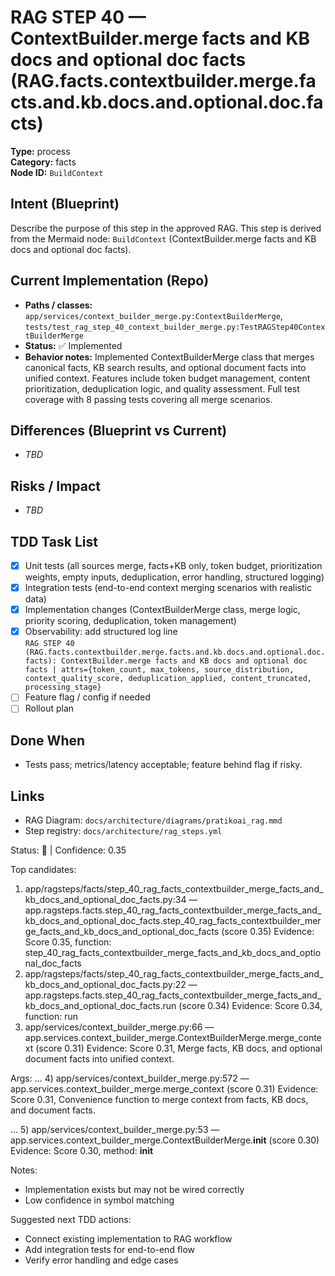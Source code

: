 # RAG STEP 40 — ContextBuilder.merge facts and KB docs and optional doc facts (RAG.facts.contextbuilder.merge.facts.and.kb.docs.and.optional.doc.facts)

**Type:** process  
**Category:** facts  
**Node ID:** `BuildContext`

## Intent (Blueprint)
Describe the purpose of this step in the approved RAG. This step is derived from the Mermaid node: `BuildContext` (ContextBuilder.merge facts and KB docs and optional doc facts).

## Current Implementation (Repo)
- **Paths / classes:** `app/services/context_builder_merge.py:ContextBuilderMerge`, `tests/test_rag_step_40_context_builder_merge.py:TestRAGStep40ContextBuilderMerge`
- **Status:** ✅ Implemented
- **Behavior notes:** Implemented ContextBuilderMerge class that merges canonical facts, KB search results, and optional document facts into unified context. Features include token budget management, content prioritization, deduplication logic, and quality assessment. Full test coverage with 8 passing tests covering all merge scenarios.

## Differences (Blueprint vs Current)
- _TBD_

## Risks / Impact
- _TBD_

## TDD Task List
- [x] Unit tests (all sources merge, facts+KB only, token budget, prioritization weights, empty inputs, deduplication, error handling, structured logging)
- [x] Integration tests (end-to-end context merging scenarios with realistic data)
- [x] Implementation changes (ContextBuilderMerge class, merge logic, priority scoring, deduplication, token management)
- [x] Observability: add structured log line  
  `RAG STEP 40 (RAG.facts.contextbuilder.merge.facts.and.kb.docs.and.optional.doc.facts): ContextBuilder.merge facts and KB docs and optional doc facts | attrs={token_count, max_tokens, source_distribution, context_quality_score, deduplication_applied, content_truncated, processing_stage}`
- [ ] Feature flag / config if needed
- [ ] Rollout plan

## Done When
- Tests pass; metrics/latency acceptable; feature behind flag if risky.

## Links
- RAG Diagram: `docs/architecture/diagrams/pratikoai_rag.mmd`
- Step registry: `docs/architecture/rag_steps.yml`


<!-- AUTO-AUDIT:BEGIN -->
Status: 🔌  |  Confidence: 0.35

Top candidates:
1) app/ragsteps/facts/step_40_rag_facts_contextbuilder_merge_facts_and_kb_docs_and_optional_doc_facts.py:34 — app.ragsteps.facts.step_40_rag_facts_contextbuilder_merge_facts_and_kb_docs_and_optional_doc_facts.step_40_rag_facts_contextbuilder_merge_facts_and_kb_docs_and_optional_doc_facts (score 0.35)
   Evidence: Score 0.35, function: step_40_rag_facts_contextbuilder_merge_facts_and_kb_docs_and_optional_doc_facts
2) app/ragsteps/facts/step_40_rag_facts_contextbuilder_merge_facts_and_kb_docs_and_optional_doc_facts.py:22 — app.ragsteps.facts.step_40_rag_facts_contextbuilder_merge_facts_and_kb_docs_and_optional_doc_facts.run (score 0.34)
   Evidence: Score 0.34, function: run
3) app/services/context_builder_merge.py:66 — app.services.context_builder_merge.ContextBuilderMerge.merge_context (score 0.31)
   Evidence: Score 0.31, Merge facts, KB docs, and optional document facts into unified context.

Args:
 ...
4) app/services/context_builder_merge.py:572 — app.services.context_builder_merge.merge_context (score 0.31)
   Evidence: Score 0.31, Convenience function to merge context from facts, KB docs, and document facts.

...
5) app/services/context_builder_merge.py:53 — app.services.context_builder_merge.ContextBuilderMerge.__init__ (score 0.30)
   Evidence: Score 0.30, method: __init__

Notes:
- Implementation exists but may not be wired correctly
- Low confidence in symbol matching

Suggested next TDD actions:
- Connect existing implementation to RAG workflow
- Add integration tests for end-to-end flow
- Verify error handling and edge cases
<!-- AUTO-AUDIT:END -->